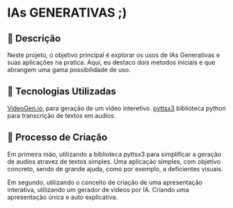 # IAs GENERATIVAS ;)

## 📒 Descrição
Neste projeto, o objetivo principal é explorar os usos de IAs Generativas e suas aplicações na pratica.
Aqui, eu destaco dois metodos iniciais e que abrangem uma gama possibilidade de uso.

## 🤖 Tecnologias Utilizadas
[VideoGen.io](https://app.videogen.io/), para geração de um video interetivo.
[pyttsx3](https://pypi.org/project/pyttsx3/) biblioteca python para transcrição de textos em audios.

## 🧐 Processo de Criação
Em primeira mão, utilizando a biblioteca pyttsx3 para simplificar a geração de audios atravez de textos simples.
Uma aplicação simples, com objetivo concreto, sendo de grande ajuda, como por exemplo, a deficientes visuais.

Em segundo, utilizando o conceito de criação de uma apresentação interativa, utilizando um gerador de videos por IA.
Criando uma apresentação única e auto explicativa.
